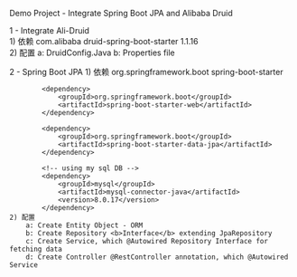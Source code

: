
Demo Project - Integrate Spring Boot JPA and Alibaba Druid

1 - Integrate Ali-Druid  
    1) 依赖
            <!-- https://mvnrepository.com/artifact/com.alibaba/druid-spring-boot-starter -->
            <dependency>
                <groupId>com.alibaba</groupId>
                <artifactId>druid-spring-boot-starter</artifactId>
                <version>1.1.16</version>
            </dependency>  
    2) 配置
        a: DruidConfig.Java
        b: Properties file
        
2 - Spring Boot JPA
    1) 依赖
            <dependency>
                <groupId>org.springframework.boot</groupId>
                <artifactId>spring-boot-starter</artifactId>
            </dependency>
    
            <dependency>
                <groupId>org.springframework.boot</groupId>
                <artifactId>spring-boot-starter-web</artifactId>
            </dependency>
    
            <dependency>
                <groupId>org.springframework.boot</groupId>
                <artifactId>spring-boot-starter-data-jpa</artifactId>
            </dependency>
    
            <!-- using my sql DB -->
            <dependency>
                <groupId>mysql</groupId>
                <artifactId>mysql-connector-java</artifactId>
                <version>8.0.17</version>
            </dependency>
    2) 配置
        a: Create Entity Object - ORM 
        b: Create Repository <b>Interface</b> extending JpaRepository
        c: Create Service, which @Autowired Repository Interface for fetching data
        d: Create Controller @RestController annotation, which @Autowired Service
    
